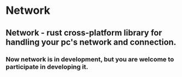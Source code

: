 # Network

## Network - rust cross-platform library for handling your pc's network and connection.

### Now network is in development, but you are welcome to participate in developing it.